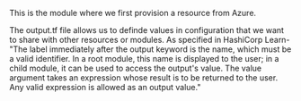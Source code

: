This is the module where we first provision a resource from Azure.

The output.tf file allows us to definde values in configuration that we want to share with other resources or modules.
As specified in HashiCorp Learn- "The label immediately after the output keyword is the name, which must be a valid identifier. In a root module, this name is displayed to the user; in a child module, it can be used to access the output's value. The value argument takes an expression whose result is to be returned to the user. Any valid expression is allowed as an output value."

